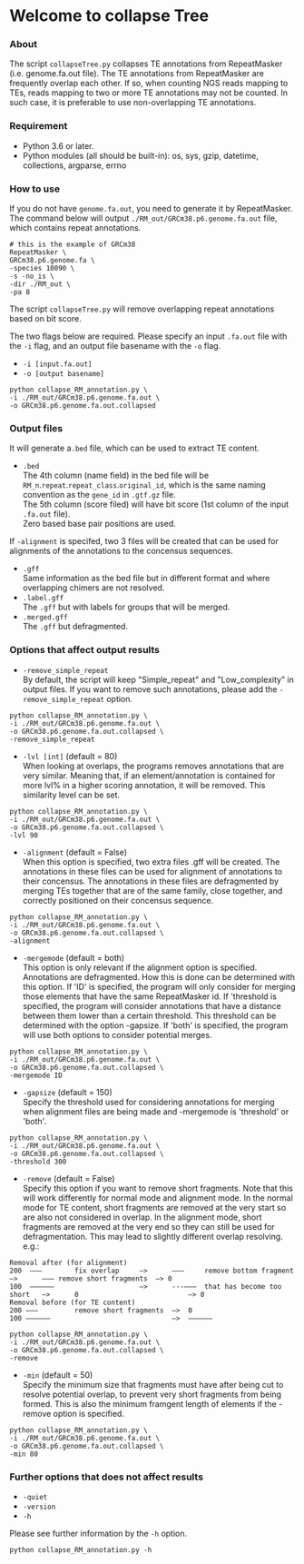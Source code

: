 # Welcome to collapse Tree

### About
The script `collapseTree.py` collapses TE annotations from RepeatMasker (i.e. genome.fa.out file). The TE annotations from RepeatMasker are frequently overlap each other. If so, when counting NGS reads mapping to TEs, reads mapping to two or more TE annotations may not be counted. In such case, it is preferable to use non-overlapping TE annotations. 
  
### Requirement
- Python 3.6 or later.
- Python modules (all should be built-in): os, sys, gzip, datetime, collections, argparse, errno
  
### How to use
If you do not have `genome.fa.out`, you need to generate it by RepeatMasker.
The command below will output `./RM_out/GRCm38.p6.genome.fa.out` file, which contains repeat annotations.
```
# this is the example of GRCm38
RepeatMasker \
GRCm38.p6.genome.fa \
-species 10090 \
-s -no_is \
-dir ./RM_out \
-pa 8
```
  
The script `collapseTree.py` will remove overlapping repeat annotations based on bit score.
  
The two flags below are required. Please specify an input `.fa.out` file with the `-i` flag, and an output file basename with the `-o` flag.
  
- `-i [input.fa.out]`  
- `-o [output basename]`
  
```
python collapse_RM_annotation.py \
-i ./RM_out/GRCm38.p6.genome.fa.out \
-o GRCm38.p6.genome.fa.out.collapsed
```
  
### Output files
It will generate a`.bed` file, which can be used to extract TE content.

- `.bed`  
The 4th column (name field) in the bed file will be `RM_n`.`repeat`.`repeat_class`.`original_id`, which is the same naming convention as the `gene_id` in `.gtf.gz` file.  
The 5th column (score filed) will have bit score (1st column of the input `.fa.out` file).  
Zero based base pair positions are used.


If `-alignment` is specifed, two 3 files will be created that can be used for alignments of the annotations to the concensus sequences.
- `.gff`  
Same information as the bed file but in different format and where overlapping chimers are not resolved.
- `.label.gff`  
The `.gff` but with labels for groups that will be merged.
- `.merged.gff`  
The `.gff` but defragmented.
  
### Options that affect output results
- `-remove_simple_repeat`  
By default, the script will keep "Simple_repeat" and "Low_complexity" in output files.
If you want to remove such annotations, please add the `-remove_simple_repeat` option.  
```
python collapse_RM_annotation.py \
-i ./RM_out/GRCm38.p6.genome.fa.out \
-o GRCm38.p6.genome.fa.out.collapsed \
-remove_simple_repeat
```
  
- `-lvl [int]` (default = 80)  
 When looking at overlaps, the programs removes annotations that are very similar. Meaning that, if an element/annotation is contained for more lvl% in a higher scoring annotation, it will be removed. This similarity level can be set.
```
python collapse_RM_annotation.py \
-i ./RM_out/GRCm38.p6.genome.fa.out \
-o GRCm38.p6.genome.fa.out.collapsed \
-lvl 90
```

- `-alignment` (default = False)  
When this option is specified, two extra files .gff will be created. The annotations in these files can be used for alignment of annotations to their concensus. The annotations in these files are defragmented by merging TEs together that are of the same family, close together, and correctly positioned on their concensus sequence.
```
python collapse_RM_annotation.py \
-i ./RM_out/GRCm38.p6.genome.fa.out \
-o GRCm38.p6.genome.fa.out.collapsed \
-alignment
```

- `-mergemode` (default = both)  
This option is only relevant if the alignment option is specified. Annotations are defragmented. How this is done can be determined with this option. If 'ID' is specified, the program will only consider for merging those elements that have the same RepeatMasker id. If 'threshold is specified, the program will consider annotations that have a distance between them lower than a certain threshold. This threshold can be determined with the option -gapsize. If 'both' is specified, the program will use both options to consider potential merges. 
```
python collapse_RM_annotation.py \
-i ./RM_out/GRCm38.p6.genome.fa.out \
-o GRCm38.p6.genome.fa.out.collapsed \
-mergemode ID
```

- `-gapsize` (default = 150)  
Specify the threshold used for considering annotations for merging when alignment files are being made and -mergemode is 'threshold' or 'both'.
```
python collapse_RM_annotation.py \
-i ./RM_out/GRCm38.p6.genome.fa.out \
-o GRCm38.p6.genome.fa.out.collapsed \
-threshold 300
```
- `-remove` (default = False)  
Specify this option if you want to remove short fragments. Note that this will work differently for normal mode and alignment mode. In the normal mode for TE content, short fragments are removed at the very start so are also not considered in overlap. In the alignment mode, short fragments are removed at the very end so they can still be used for defragmentation. This may lead to slightly different overlap resolving. e.g.:
```
Removal after (for alignment)
200  ———        fix overlap     —>      ———     remove bottom fragment      —>      ——— remove short fragments  —> 0
100  ——————                     —>      ---———  that has become too short   —>      0                           —> 0
Removal before (for TE content)
200 ———         remove short fragments  —>  0        
100 ——————                              —>  ——————
```
```
python collapse_RM_annotation.py \
-i ./RM_out/GRCm38.p6.genome.fa.out \
-o GRCm38.p6.genome.fa.out.collapsed \
-remove
```

- `-min` (default = 50)  
Specify the minimum size that fragments must have after being cut to resolve potential overlap, to prevent very short fragments from being formed. This is also the minimum framgent length of elements if the -remove option is specified.
```
python collapse_RM_annotation.py \
-i ./RM_out/GRCm38.p6.genome.fa.out \
-o GRCm38.p6.genome.fa.out.collapsed \
-min 80
```
  
### Further options that does not affect results
- `-quiet`  
- `-version`  
- `-h`  
  
Please see further information by the `-h` option.  
```
python collapse_RM_annotation.py -h
```


